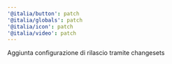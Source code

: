 ```yaml
---
'@italia/button': patch
'@italia/globals': patch
'@italia/icon': patch
'@italia/video': patch
---
```


Aggiunta configurazione di rilascio tramite changesets
